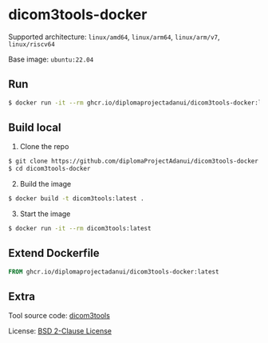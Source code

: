 # dicom3tools-docker

Supported architecture: `linux/amd64`, `linux/arm64`, `linux/arm/v7`, `linux/riscv64`

Base image: `ubuntu:22.04`

## Run

```sh
$ docker run -it --rm ghcr.io/diplomaprojectadanui/dicom3tools-docker:latest
```

## Build local

1. Clone the repo
```sh
$ git clone https://github.com/diplomaProjectAdanui/dicom3tools-docker.git
$ cd dicom3tools-docker
```
2. Build the image
```sh
$ docker build -t dicom3tools:latest .
```
3. Start the image
```sh
$ docker run -it --rm dicom3tools:latest
```

## Extend Dockerfile

```Dockerfile
FROM ghcr.io/diplomaprojectadanui/dicom3tools-docker:latest
```

## Extra

Tool source code: [dicom3tools](https://www.dclunie.com/dicom3tools.html)

License: [BSD 2-Clause License](LICENSE)
